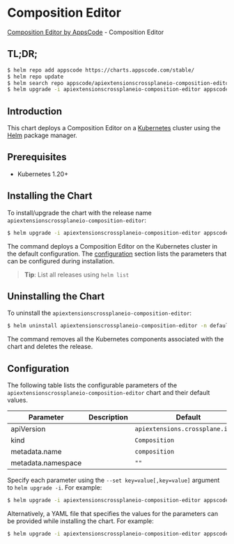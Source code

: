 # Composition Editor

[Composition Editor by AppsCode](https://appscode.com) - Composition Editor

## TL;DR;

```bash
$ helm repo add appscode https://charts.appscode.com/stable/
$ helm repo update
$ helm search repo appscode/apiextensionscrossplaneio-composition-editor --version=v0.19.0
$ helm upgrade -i apiextensionscrossplaneio-composition-editor appscode/apiextensionscrossplaneio-composition-editor -n default --create-namespace --version=v0.19.0
```

## Introduction

This chart deploys a Composition Editor on a [Kubernetes](http://kubernetes.io) cluster using the [Helm](https://helm.sh) package manager.

## Prerequisites

- Kubernetes 1.20+

## Installing the Chart

To install/upgrade the chart with the release name `apiextensionscrossplaneio-composition-editor`:

```bash
$ helm upgrade -i apiextensionscrossplaneio-composition-editor appscode/apiextensionscrossplaneio-composition-editor -n default --create-namespace --version=v0.19.0
```

The command deploys a Composition Editor on the Kubernetes cluster in the default configuration. The [configuration](#configuration) section lists the parameters that can be configured during installation.

> **Tip**: List all releases using `helm list`

## Uninstalling the Chart

To uninstall the `apiextensionscrossplaneio-composition-editor`:

```bash
$ helm uninstall apiextensionscrossplaneio-composition-editor -n default
```

The command removes all the Kubernetes components associated with the chart and deletes the release.

## Configuration

The following table lists the configurable parameters of the `apiextensionscrossplaneio-composition-editor` chart and their default values.

|     Parameter      | Description |                   Default                   |
|--------------------|-------------|---------------------------------------------|
| apiVersion         |             | <code>apiextensions.crossplane.io/v1</code> |
| kind               |             | <code>Composition</code>                    |
| metadata.name      |             | <code>composition</code>                    |
| metadata.namespace |             | <code>""</code>                             |


Specify each parameter using the `--set key=value[,key=value]` argument to `helm upgrade -i`. For example:

```bash
$ helm upgrade -i apiextensionscrossplaneio-composition-editor appscode/apiextensionscrossplaneio-composition-editor -n default --create-namespace --version=v0.19.0 --set apiVersion=apiextensions.crossplane.io/v1
```

Alternatively, a YAML file that specifies the values for the parameters can be provided while
installing the chart. For example:

```bash
$ helm upgrade -i apiextensionscrossplaneio-composition-editor appscode/apiextensionscrossplaneio-composition-editor -n default --create-namespace --version=v0.19.0 --values values.yaml
```
